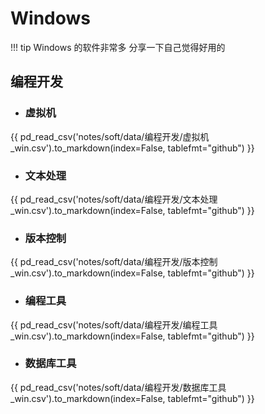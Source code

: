 # Windows

!!! tip
    Windows 的软件非常多 分享一下自己觉得好用的

## 编程开发

- ### 虚拟机

{{ pd_read_csv('notes/soft/data/编程开发/虚拟机_win.csv').to_markdown(index=False, tablefmt="github") }}

- ### 文本处理

{{ pd_read_csv('notes/soft/data/编程开发/文本处理_win.csv').to_markdown(index=False, tablefmt="github") }}

- ### 版本控制

{{ pd_read_csv('notes/soft/data/编程开发/版本控制_win.csv').to_markdown(index=False, tablefmt="github") }}

- ### 编程工具

{{ pd_read_csv('notes/soft/data/编程开发/编程工具_win.csv').to_markdown(index=False, tablefmt="github") }}

- ### 数据库工具

{{ pd_read_csv('notes/soft/data/编程开发/数据库工具_win.csv').to_markdown(index=False, tablefmt="github") }}
